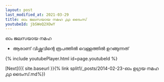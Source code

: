 ```yaml
---
layout: post
last_modified_at: 2021-03-29
title: ഓം ജലസയായ നമഹ ൧൧ ടൈംസ്
youtubeId: jbSWeQ2XOwY
---
```

 
 
 ഓം ജലസയായ നമഹ 
 
 -  ആരാണ് വിഷ്ണുവിന്റെ രൂപത്തിൽ വെള്ളത്തിൽ ഉറങ്ങുന്നത് 
 
  
 
  
 
 
 
 
 
 


{% include youtubePlayer.html id=page.youtubeId %}
 
[Next]({{ site.baseurl }}{% link  split1/_posts/2014-02-23-ഓം ഉഗ്രയ നമഹ ൧൧ ടൈംസ്.md%})
 

